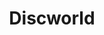 ---
title: "Discworld"
hashtag: discworld
listen-to-new-music: Soul Music
type: hashtag
tags:
  - Terry Pratchett
---